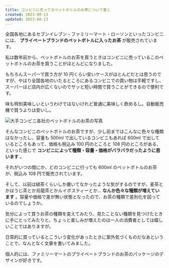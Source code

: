 ```yaml
---
title: コンビニに売ってるペットボトルのお茶について書く
created: 2023-08-13
updated: 2023-08-13
---
```


全国各地にあるセブンイレブン・ファミリーマート・ローソンといったコンビニには、 **プライベートブランドのペットボトルに入ったお茶** が販売されています。

私は数年前から、ペットボトルのお茶を買うときはコンビニに売っているこのペットボトルのお茶を買うことがほとんどになりました。

もちろんスーパーで買う方が 10 円くらい安いケースがほとんどだとは思うのですが、やはり全国各地のいたるところにあるコンビニでの買い物は手軽ですし、スーパーほど店内が広くないのでサッと短い時間で買うことができるので便利です。

味も特別美味しいというわけではないけれど普通に美味しく飲めるし。自動販売機で買うよりは安いし。

![大手コンビニ各社のペットボトルのお茶の写真](d47f800a-a1a8-461d-ff9e-0676ab195c00)

そんなコンビニのペットボトルのお茶ですが、少し前まではこんなに色々な種類はなかったし、容量も 500ml で出しているコンビニもあれば 600ml で出しているところもあって、価格も税込み 100 円のところと 108 円のところがある、といった感じで **コンビニによって種類・容量・価格がバラバラだったように思います** 。

それがいつの間にか、どのコンビニに行っても 600ml のペットボトルのお茶が、税込み 108 円で販売されています。

そして、以前は緑茶くらいしか置いてなかったような気がするのですが、麦茶とかほうじ茶とか烏龍茶とかルイボスティーとか… **なんか色々な種類が増えています** 。容量や価格で差が無い状態となったので、お茶の種類で差別化を図っているのでしょうか。

気分によって買うお茶の種類を変えてみたり、見たことない種類を見つけたときに手にとってみたりと、ちょっと楽しみが増えたのは一人の消費者としては嬉しいことではありますが。

日常的に買っているとこういう変化があったときに案外気づくものだなあということで、なんとなく文章を書いてみました。

個人的には、ファミリーマートのプライベートブランドのお茶のパッケージのデザインが好きです。
